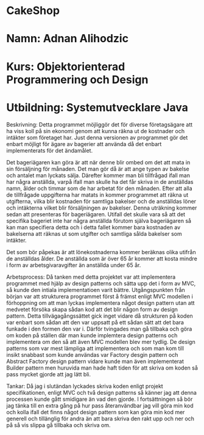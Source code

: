 # CakeShop
# Namn: Adnan Alihodzic
# Kurs: Objektorienterad Programmering och Design
# Utbildning: Systemutvecklare Java


Beskrivning: Detta programmet möjliggör det för diverse företagsägare att ha viss koll på sin ekonomi genom att kunna räkna ut de kostnader och intäkter som företaget har. Just denna versionen av programmet gör det enbart möjligt för ägare av bagerier att använda då det enbart implementerats för det ändamålet. 

Det bageriägaren kan göra är att när denne blir ombed om det att mata in sin försäljning för månaden. Det man gör då är att ange typen av bakelse och antalet man lyckats sälja. Därefter kommer man bli tillfrågad ifall man har några anställda, varpå ifall man skulle ha det får skriva in de anställdas namn, ålder och timmar som de har arbetat för den månaden. Efter att alla de tillfrågade uppgifterna har matats in kommer programmet att räkna ut utgifterna, vilka blir kostnaden för samtliga bakelser och de anställdas löner och intäkterna vilket blir försäljningen av bakelser. Denna uträkning kommer sedan att presenteras för bageriägaren. Utifall det skulle vara så att det specifika bageriet inte har några anställda förutom själva bageriägaren så kan man specifiera detta och i detta fallet kommer bara kostnaden av bakelserna att räknas ut som utgifter och samtliga sålda bakelser som intäkter.   

Det som bör påpekas är att lönekostnaderna kommer beräknas olika utifrån de anställdas ålder. De anställda som är över 65 år kommer att kosta mindre i form av arbetsgivaravgifter än anställda under 65 år. 

Arbetsprocess: Då tanken med detta projektet var att implementera programmet med hjälp av design patterns och sätta upp det i form av MVC, så kunde den intiala implementatioen varit bättre. Utgångspunkten från början var att strukturera programmet först å främst enligt MVC modellen i förhoppning om att man lyckas implementera något design pattern utan att medvetet försöka skapa sådan kod att det blir någon form av design pattern. Detta tillvägagångssättet gick inget vidare då strukturen på koden var enbart som sådan att den var uppsatt på ett sådan sätt att det bara funkade i den formen den var i. Därför tvingades man gå tillbaka och göra om koden på ställen där man kunde implemtera design patterns och implementera om den så att även MVC modellen blev mer tydlig. De design patterns som var mest lämpliga att implementera och som man kom till insikt snabbast som kunde användas var Factory desgin pattern och Abstract Factory design pattern vidare kunde man även implementerat Builder pattern men huruvida man hade haft tiden för att skriva om koden så pass mycket gjorde att jag lätt bli. 

Tankar: Då jag i slutändan lyckades skriva koden enligt projekt specifikationen, enligt MVC och två design patterns så känner jag att denna processen kunde gått smidigare än vad den gjorde. I fortsättningen så bör jag tänka till en extra gång på hur pass återanvändbar jag vill göra min kod och kolla ifall det finns något design pattern som kan göra min kod mer generell och tillänglig för andra än att bara skriva den rakt upp och ner och på så vis slippa gå tillbaka och skriva om. 
